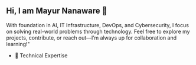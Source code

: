## Hi, I am Mayur Nanaware 👋 
With foundation in AI, IT Infrastructure, DevOps, and Cybersecurity, I focus on solving real-world problems through technology. Feel free to explore my projects, contribute, or reach out—I’m always up for collaboration and learning!"

- 🔭  Technical Expertise
<!--
**MayurN01/mayurn01** is a ✨ _special_ ✨ repository because its `README.md` (this file) appears on your GitHub profile.

Here are some ideas to get you started:


- 🌱 I’m currently learning ...
- 👯 I’m looking to collaborate on ...
- 🤔 I’m looking for help with ...
- 💬 Ask me about ...
- 📫 How to reach me: ...
- 😄 Pronouns: ...
- ⚡ Fun fact: ...
-->
